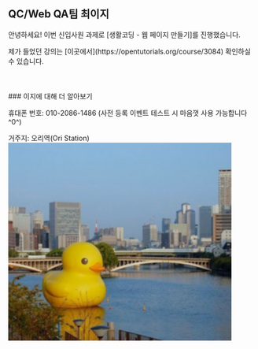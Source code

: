 ## QC/Web QA팀 최이지

<p>안녕하세요! 이번 신입사원 과제로 [생활코딩 - 웹 페이지 만들기]를 진행했습니다.</p>
제가 들었던 강의는 [이곳에서](https://opentutorials.org/course/3084) 확인하실 수 있습니다.<br>
<br>
<br>
<br>
### 이지에 대해 더 알아보기
<p>휴대폰 번호: 010-2086-1486 (사전 등록 이벤트 테스트 시 마음껏 사용 가능합니다^0^)</p>
거주지: 오리역(Ori Station)<br>
<img src="practice.PNG" width="90%">

<script>
var input = prompt("더 알아보도록 하겠습니다.","A~C 사이의 알파벳을 입력해주세요")
  if(input == 'A')
    alert("Age: 25");
  else if(input == 'B')
    alert("Blood type: A");
  else if(input == 'C')
    alert("Company: Nexon Networks");
  else
  alert("A~C 사이의 알파벳만 입력 부탁드려요");
</script>
